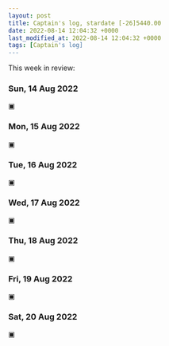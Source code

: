 ```yaml
---
layout: post
title: Captain's log, stardate [-26]5440.00
date: 2022-08-14 12:04:32 +0000
last_modified_at: 2022-08-14 12:04:32 +0000
tags: [Captain's log]
---
```


This week in review:

<!-- more -->

### Sun, 14 Aug 2022

▣

### Mon, 15 Aug 2022

▣

### Tue, 16 Aug 2022

▣

### Wed, 17 Aug 2022

▣

### Thu, 18 Aug 2022

▣

### Fri, 19 Aug 2022

▣

### Sat, 20 Aug 2022

▣
